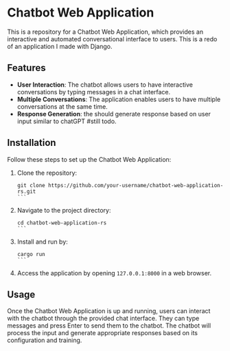 # Chatbot Web Application

This is a repository for a Chatbot Web Application, which provides an interactive and automated conversational interface to users. This is a redo of an application I made with Django.

## Features

- **User Interaction**: The chatbot allows users to have interactive conversations by typing messages in a chat interface.
- **Multiple Conversations**: The application enables users to have multiple conversations at the same time.
- **Response Generation**: the should generate response based on user input similar to chatGPT #still todo.

## Installation

Follow these steps to set up the Chatbot Web Application:

1. Clone the repository:  
   ````
   git clone https://github.com/your-username/chatbot-web-application-rs.git
   ```
2. Navigate to the project directory:  
   ````
   cd chatbot-web-application-rs
   ```
3. Install and run by:  
   ````
   cargo run
   ```

7. Access the application by opening `127.0.0.1:8000` in a web browser.

## Usage

Once the Chatbot Web Application is up and running, users can interact with the chatbot through the provided chat interface. They can type messages and press Enter to send them to the chatbot. The chatbot will process the input and generate appropriate responses based on its configuration and training.

